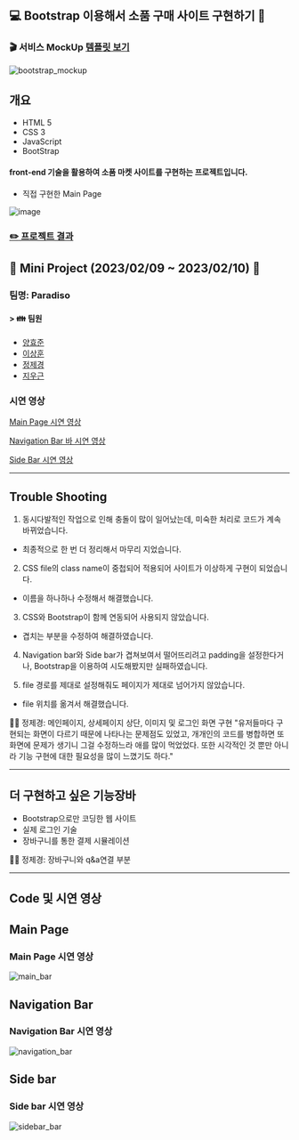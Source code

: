 ## :computer: Bootstrap 이용해서 소품 구매 사이트 구현하기 :department_store:

### :clapper: 서비스 MockUp [템플릿 보기](https://imweb.me/theme)

![bootstrap_mockup](https://user-images.githubusercontent.com/84713532/217990846-b18b808a-e326-44ea-bf22-9fbc58f937d5.gif)

## 개요

- HTML 5
- CSS 3
- JavaScript
- BootStrap

#### front-end 기술을 활용하여 소품 마켓 사이트를 구현하는 프로젝트입니다.

- 직접 구현한 Main Page

![image](https://user-images.githubusercontent.com/84713532/218024439-aeffc3bf-7328-492e-ae8a-9bb7ca6c5ec6.png)

### [:pencil2: 프로젝트 결과]()

## :pencil: Mini Project (2023/02/09 ~ 2023/02/10) :date:

###  팀명: Paradiso

#### > :family: 팀원

- [양효준](https://github.com/Hyojoon-Yang)
- [이상훈](https://github.com/Dawnnote)
- [정제경](https://github.com/bmr03016)
- [지우근](https://github.com/UGeunJi)


### 시연 영상

[Main Page 시연 영상](#main-page-시연-영상)

[Navigation Bar 바 시연 영상](#navigation-bar-시연-영상)

[Side Bar 시연 영상](#side-bar-시연-영상)

---

## Trouble Shooting

1. 동시다발적인 작업으로 인해 충돌이 많이 일어났는데, 미숙한 처리로 코드가 계속 바뀌었습니다.
- 최종적으로 한 번 더 정리해서 마무리 지었습니다.

2. CSS file의 class name이 중첩되어 적용되어 사이트가 이상하게 구현이 되었습니다.
- 이름을 하나하나 수정해서 해결했습니다.

3. CSS와 Bootstrap이 함께 연동되어 사용되지 않았습니다.
- 겹치는 부분을 수정하여 해결하였습니다.

4. Navigation bar와 Side bar가 겹쳐보여서 떨어뜨리려고 padding을 설정한다거나, Bootstrap을 이용하여 시도해봤지만 실패하였습니다.

5. file 경로를 제대로 설정해줘도 페이지가 제대로 넘어가지 않았습니다.
- file 위치를 옮겨서 해결했습니다.

👩‍🦰 정제경: 메인페이지, 상세페이지 상단, 이미지 및 로그인 화면 구현
"유저들마다 구현되는 화면이 다르기 때문에 나타나는 문제점도 있었고, 개개인의 코드를 병합하면 또 화면에 문제가 생기니 그걸 수정하느라 애를 많이 먹었었다. 
또한 시각적인 것 뿐만 아니라 기능 구현에 대한 필요성을 많이 느꼈기도 하다."

---

## 더 구현하고 싶은 기능장바

- Bootstrap으로만 코딩한 웹 사이트
- 실제 로그인 기술
- 장바구니를 통한 결제 시뮬레이션

👩‍🦰 정제경: 장바구니와 q&a연결 부분

---

## Code 및 시연 영상

## Main Page

### Main Page 시연 영상

![main_bar](https://user-images.githubusercontent.com/84713532/218021846-43f0b37d-6f50-4fb4-a04e-fe9948967d03.gif)

## Navigation Bar

### Navigation Bar 시연 영상

![navigation_bar](https://user-images.githubusercontent.com/84713532/218021185-3690cca9-28f8-4f3f-ac7a-66b5fc9b901b.gif)

## Side bar

### Side bar 시연 영상

![sidebar_bar](https://user-images.githubusercontent.com/84713532/218021227-6a740347-ccb4-4479-877f-e3cded406066.gif)
